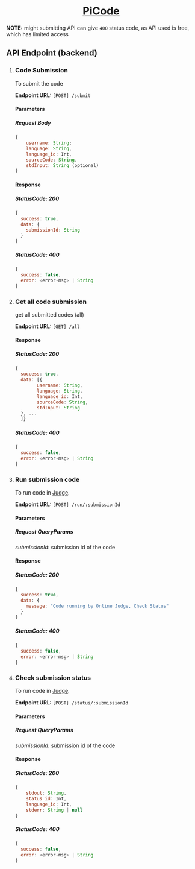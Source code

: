 <h1 align='center'><a href='https://tuf-assignment-fe.vercel.app/'>PiCode</a></h1>
<p>

**NOTE:** might submitting API can give `400` status code, as API used is free, which has limited access

</p>

## API Endpoint (backend)

1.  ### Code Submission

    To submit the code

    <b> Endpoint URL: </b> `[POST] /submit`
    <!--  -->

    #### Parameters

    ##### Request Body

    ```js
    {
        username: String;
        language: String,
        language_id: Int,
        sourceCode: String,
        stdInput: String (optional)
    }
    ```

    #### Response

    ##### StatusCode: 200

    ```js
    {
      success: true,
      data: {
        submissionId: String
      }
    }
    ```

    ##### StatusCode: 400

    ```js
    {
      success: false,
      error: <error-msg> | String
    }
    ```

2.  ### Get all code submission

    get all submitted codes (all)

    <b> Endpoint URL: </b> `[GET] /all`

    #### Response

    ##### StatusCode: 200

    ```js
    {
      success: true,
      data: [{
            username: String,
            language: String,
            language_id: Int,
            sourceCode: String,
            stdInput: String
      }, ...
      ]}
    ```

    ##### StatusCode: 400

    ```js
    {
      success: false,
      error: <error-msg> | String
    }
    ```

3.  ### Run submission code

    To run code in [Judge](https://judge0.com/).

    <b> Endpoint URL: </b> `[POST] /run/:submissionId`
    <!--  -->

    #### Parameters

    ##### Request QueryParams

    _submissionId_: submission id of the code

    #### Response

    ##### StatusCode: 200

    ```js
    {
      success: true,
      data: {
        message: "Code running by Online Judge, Check Status"
      }
    }
    ```

    ##### StatusCode: 400

    ```js
    {
      success: false,
      error: <error-msg> | String
    }
    ```

4.  ### Check submission status

    To run code in [Judge](https://judge0.com/).

    <b> Endpoint URL: </b> `[POST] /status/:submissionId`
    <!--  -->

    #### Parameters

    ##### Request QueryParams

    _submissionId_: submission id of the code

    #### Response

    ##### StatusCode: 200

    ```js
    {
        stdout: String,
        status_id: Int,
        language_id: Int,
        stderr: String | null
    }
    ```

    ##### StatusCode: 400

    ```js
    {
      success: false,
      error: <error-msg> | String
    }
    ```
